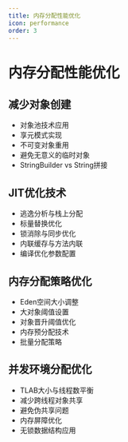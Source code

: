 ```yaml
---
title: 内存分配性能优化
icon: performance
order: 3
---
```


# 内存分配性能优化

## 减少对象创建

- 对象池技术应用
- 享元模式实现
- 不可变对象重用
- 避免无意义的临时对象
- StringBuilder vs String拼接

## JIT优化技术

- 逃逸分析与栈上分配
- 标量替换优化
- 锁消除与同步优化
- 内联缓存与方法内联
- 编译优化参数配置

## 内存分配策略优化

- Eden空间大小调整
- 大对象阈值设置
- 对象晋升阈值优化
- 内存预分配技术
- 批量分配策略

## 并发环境分配优化

- TLAB大小与线程数平衡
- 减少跨线程对象共享
- 避免伪共享问题
- 内存屏障优化
- 无锁数据结构应用
